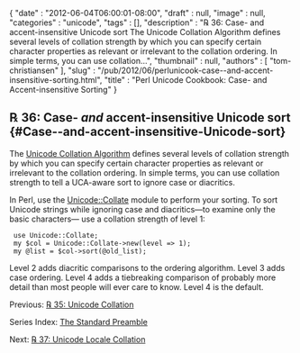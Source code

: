 {
   "date" : "2012-06-04T06:00:01-08:00",
   "draft" : null,
   "image" : null,
   "categories" : "unicode",
   "tags" : [],
   "description" : "℞ 36: Case- and accent-insensitive Unicode sort The Unicode Collation Algorithm defines several levels of collation strength by which you can specify certain character properties as relevant or irrelevant to the collation ordering. In simple terms, you can use collation...",
   "thumbnail" : null,
   "authors" : [
      "tom-christiansen"
   ],
   "slug" : "/pub/2012/06/perlunicook-case--and-accent-insensitive-sorting.html",
   "title" : "Perl Unicode Cookbook: Case- and Accent-insensitive Sorting"
}





℞ 36: Case- *and* accent-insensitive Unicode sort {#Case--and-accent-insensitive-Unicode-sort}
-------------------------------------------------

The [Unicode Collation Algorithm](http://www.unicode.org/reports/tr10/)
defines several levels of collation strength by which you can specify
certain character properties as relevant or irrelevant to the collation
ordering. In simple terms, you can use collation strength to tell a
UCA-aware sort to ignore case or diacritics.

In Perl, use the
[Unicode::Collate](http://search.cpan.org/perldoc?Unicode::Collate)
module to perform your sorting. To sort Unicode strings while ignoring
case and diacritics—to examine only the basic characters— use a
collation strength of level 1:

     use Unicode::Collate;
     my $col = Unicode::Collate->new(level => 1);
     my @list = $col->sort(@old_list);

Level 2 adds diacritic comparisons to the ordering algorithm. Level 3
adds case ordering. Level 4 adds a tiebreaking comparison of probably
more detail than most people will ever care to know. Level 4 is the
default.

Previous: [℞ 35: Unicode
Collation](/media/_pub_2012_06_perlunicook-case--and-accent-insensitive-sorting/perlunicook-unicode-collation.html)

Series Index: [The Standard
Preamble](/media/_pub_2012_06_perlunicook-case--and-accent-insensitive-sorting/perlunicook-standard-preamble.html)

Next: [℞ 37: Unicode Locale
Collation](/media/_pub_2012_06_perlunicook-case--and-accent-insensitive-sorting/perlunicook-unicode-locale-collation.html)


